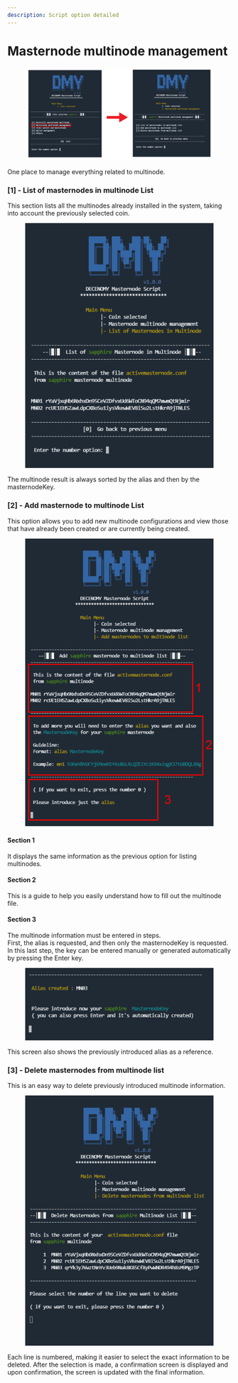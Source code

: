 ```yaml
---
description: Script option detailed
---
```


# Masternode multinode management

<figure><img src="../../../.gitbook/assets/Script_4_masternode_multinode_management.png" alt=""><figcaption></figcaption></figure>

One place to manage everything related to multinode.

### \[1] - List of masternodes in multinode List

This section lists all the multinodes already installed in the system, taking into account the previously selected coin.

<figure><img src="../../../.gitbook/assets/Script_4_1_List_of_masternodes_in_multinode_List.PNG" alt=""><figcaption></figcaption></figure>

The multinode result is always sorted by the alias and then by the masternodeKey.

### \[2] - Add masternode to multinode List

This option allows you to add new multinode configurations and view those that have already been created or are currently being created.

<figure><img src="../../../.gitbook/assets/Script_4_2_Add_masternode_to_multinode_List.png" alt=""><figcaption></figcaption></figure>

#### **Section 1**

It displays the same information as the previous option for listing multinodes.



#### **Section 2**

This is a guide to help you easily understand how to fill out the multinode file.



#### **Section 3**

The multinode information must be entered in steps. \
First, the alias is requested, and then only the masternodeKey is requested. In this last step, the key can be entered manually or generated automatically by pressing the Enter key.

<figure><img src="../../../.gitbook/assets/Script_4_3_Add_masternode_to_multinode_List.PNG" alt=""><figcaption></figcaption></figure>

This screen also shows the previously introduced alias as a reference.

### \[3] - Delete masternodes from multinode list

This is an easy way to delete previously introduced multinode information.

<figure><img src="../../../.gitbook/assets/Script_4_4_Delete_masternode_from_multinode_List.PNG" alt=""><figcaption></figcaption></figure>

Each line is numbered, making it easier to select the exact information to be deleted. After the selection is made, a confirmation screen is displayed and upon confirmation, the screen is updated with the final information.
